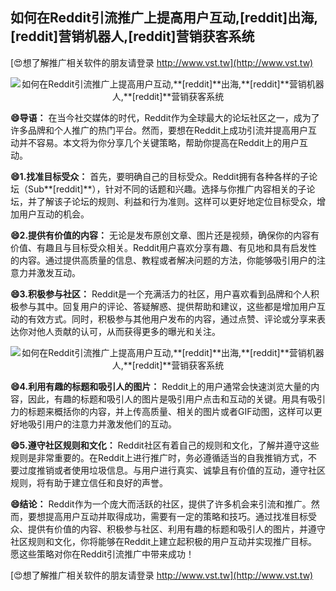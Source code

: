 ## **如何在Reddit引流推广上提高用户互动,**[reddit]**出海,**[reddit]**营销机器人,**[reddit]**营销获客系统**

[😍想了解推广相关软件的朋友请登录 http://www.vst.tw](http://www.vst.tw)

 <center><img src="https://vst.tw/MP4/tuiguang/png/8.png" alt="如何在Reddit引流推广上提高用户互动,**[reddit]**出海,**[reddit]**营销机器人,**[reddit]**营销获客系统"></center>

**😄导语：**
在当今社交媒体的时代，Reddit作为全球最大的论坛社区之一，成为了许多品牌和个人推广的热门平台。然而，要想在Reddit上成功引流并提高用户互动并不容易。本文将为你分享几个关键策略，帮助你提高在Reddit上的用户互动。

**😄1.找准目标受众：**
首先，要明确自己的目标受众。Reddit拥有各种各样的子论坛（Sub**[reddit]**），针对不同的话题和兴趣。选择与你推广内容相关的子论坛，并了解该子论坛的规则、利益和行为准则。这样可以更好地定位目标受众，增加用户互动的机会。

**😄2.提供有价值的内容：**
无论是发布原创文章、图片还是视频，确保你的内容有价值、有趣且与目标受众相关。Reddit用户喜欢分享有趣、有见地和具有启发性的内容。通过提供高质量的信息、教程或者解决问题的方法，你能够吸引用户的注意力并激发互动。

**😄3.积极参与社区：**
Reddit是一个充满活力的社区，用户喜欢看到品牌和个人积极参与其中。回复用户的评论、答疑解惑、提供帮助和建议，这些都是增加用户互动的有效方式。同时，积极参与其他用户发布的内容，通过点赞、评论或分享来表达你对他人贡献的认可，从而获得更多的曝光和关注。

 <center><img src="https://vst.tw/MP4/tuiguang/png/0.png" alt="如何在Reddit引流推广上提高用户互动,**[reddit]**出海,**[reddit]**营销机器人,**[reddit]**营销获客系统"></center>

**😄4.利用有趣的标题和吸引人的图片：**
Reddit上的用户通常会快速浏览大量的内容，因此，有趣的标题和吸引人的图片是吸引用户点击和互动的关键。用具有吸引力的标题来概括你的内容，并上传高质量、相关的图片或者GIF动图，这样可以更好地吸引用户的注意力并激发他们的互动。

**😄5.遵守社区规则和文化：**
Reddit社区有着自己的规则和文化，了解并遵守这些规则是非常重要的。在Reddit上进行推广时，务必遵循适当的自我推销方式，不要过度推销或者使用垃圾信息。与用户进行真实、诚挚且有价值的互动，遵守社区规则，将有助于建立信任和良好的声誉。

**😄结论：**
Reddit作为一个庞大而活跃的社区，提供了许多机会来引流和推广。然而，要想提高用户互动并取得成功，需要有一定的策略和技巧。通过找准目标受众、提供有价值的内容、积极参与社区、利用有趣的标题和吸引人的图片，并遵守社区规则和文化，你将能够在Reddit上建立起积极的用户互动并实现推广目标。愿这些策略对你在Reddit引流推广中带来成功！

[😍想了解推广相关软件的朋友请登录 http://www.vst.tw](http://www.vst.tw)



